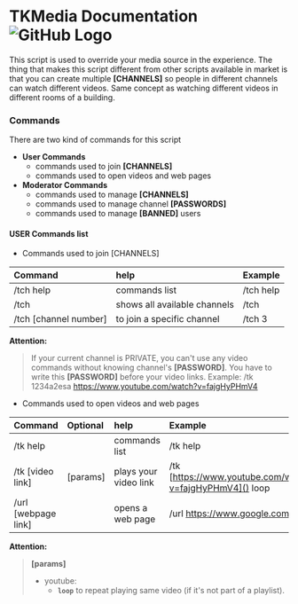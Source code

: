# TKMedia Documentation ![GitHub Logo](https://avatars1.githubusercontent.com/u/26417952?s=100)
This script is used to override your media source in the experience. The thing that makes this script different from other scripts available in market is that you can create multiple __[CHANNELS]__ so people in different channels can watch different videos. Same concept as watching different videos in different rooms of a building.


### Commands
There are two kind of commands for this script

- __User Commands__
  - commands used to join __[CHANNELS]__
  - commands used to open videos and web pages
- __Moderator Commands__
  - commands used to manage __[CHANNELS]__
  - commands used to manage channel __[PASSWORDS]__
  - commands used to manage __[BANNED]__ users



#### USER Commands list
* Commands used to join [CHANNELS]

Command | help | Example
:--- | :--- | :--- 
/tch help | commands list | /tch help
/tch | shows all available channels | /tch
/tch [channel number] |  to join a specific channel  | /tch 3

__Attention:__

>If your current channel is PRIVATE, you can't use any video commands without knowing channel's __[PASSWORD]__.
You have to write this __[PASSWORD]__ before your video links. Example:
>/tk 1234a2esa https://www.youtube.com/watch?v=fajgHyPHmV4


* Commands used to open videos and web pages

Command | Optional | help | Example
:--- | :--- | :--- | :---
/tk help | | commands list | /tk help
/tk [video link] | [params] | plays your video link | /tk [https://www.youtube.com/watch?v=fajgHyPHmV4]() loop
/url [webpage link] |  | opens a web page | /url https://www.google.com

__Attention:__

>__[params]__
>- youtube:
>   - __`loop`__ to repeat playing same video (if it's not part of a playlist).
